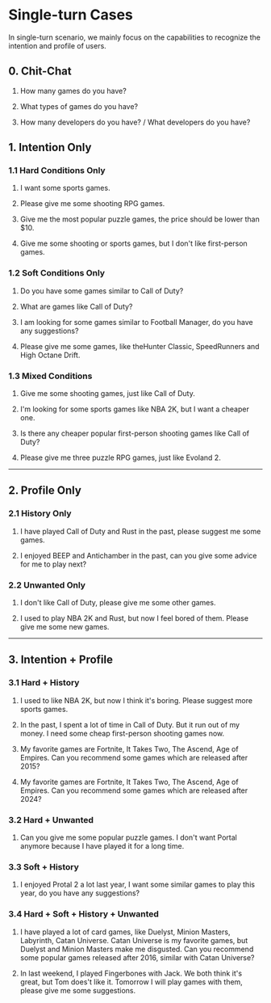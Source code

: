 # Single-turn Cases

In single-turn scenario, we mainly focus on the capabilities to recognize the intention and profile of users. 


## 0. Chit-Chat

1. How many games do you have?

2. What types of games do you have?

3. How many developers do you have? / What developers do you have?


## 1. Intention Only

### 1.1 Hard Conditions Only

1. I want some sports games.

2. Please give me some shooting RPG games.

3. Give me the most popular puzzle games, the price should be lower than $10.

4. Give me some shooting or sports games, but I don't like first-person games.


### 1.2 Soft Conditions Only

1. Do you have some games similar to Call of Duty?

2. What are games like Call of Duty?

3. I am looking for some games similar to Football Manager, do you have any suggestions?

4. Please give me some games, like theHunter Classic, SpeedRunners and High Octane Drift.


### 1.3 Mixed Conditions

1. Give me some shooting games, just like Call of Duty.

2. I'm looking for some sports games like NBA 2K, but I want a cheaper one.

3. Is there any cheaper popular first-person shooting games like Call of Duty?

4. Please give me three puzzle RPG games, just like Evoland 2.


---


## 2. Profile Only

### 2.1 History Only

1. I have played Call of Duty and Rust in the past, please suggest me some games.

2. I enjoyed BEEP and Antichamber in the past, can you give some advice for me to play next?


### 2.2 Unwanted Only

1. I don't like Call of Duty, please give me some other games.

2. I used to play NBA 2K and Rust, but now I feel bored of them. Please give me some new games.


---


## 3. Intention + Profile

### 3.1 Hard + History

1. I used to like NBA 2K, but now I think it's boring. Please suggest more sports games.

2. In the past, I spent a lot of time in Call of Duty. But it run out of my money. I need some cheap first-person shooting games now.

3. My favorite games are Fortnite, It Takes Two, The Ascend, Age of Empires. Can you recommend some games which are released after 2015?

4. My favorite games are Fortnite, It Takes Two, The Ascend, Age of Empires. Can you recommend some games which are released after 2024?

### 3.2 Hard + Unwanted

1. Can you give me some popular puzzle games. I don't want Portal anymore because I have played it for a long time.

### 3.3 Soft + History

1. I enjoyed Protal 2 a lot last year, I want some similar games to play this year, do you have any suggestions?


### 3.4 Hard + Soft + History + Unwanted

1. I have played a lot of card games, like Duelyst, Minion Masters, Labyrinth, Catan Universe. Catan Universe is my favorite games, but Duelyst and Minion Masters make me disgusted. Can you recommend some popular games released after 2016, similar with Catan Universe?

2. In last weekend, I played Fingerbones with Jack. We both think it's great, but Tom does't like it. Tomorrow I will play games with them, please give me some suggestions.
